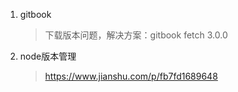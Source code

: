 1. gitbook

   > 下载版本问题，解决方案：gitbook fetch 3.0.0

1. node版本管理

   > https://www.jianshu.com/p/fb7fd1689648